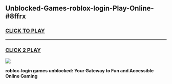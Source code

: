
## Unblocked-Games-roblox-login-Play-Online-#8ffrx
<h3>
<a href="https://premium.freeplayer.one?title=roblox-login&ref=27F">CLICK TO PLAY</a></h3>
<hr>

<h3>
<a href="https://premium.freeplayer.one?title=roblox-login&ref=27F">CLICK 2 PLAY</a>
  
</h3>

<a href="https://premium.freeplayer.one?title=roblox-login&ref=27F"><img src="https://clearcache.store/games.png"></a>


**roblox-login games unblocked: Your Gateway to Fun and Accessible Online Gaming**
